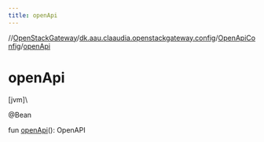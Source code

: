 ```yaml
---
title: openApi
---
```

//[OpenStackGateway](../../../index.html)/[dk.aau.claaudia.openstackgateway.config](../index.html)/[OpenApiConfig](index.html)/[openApi](open-api.html)



# openApi



[jvm]\




@Bean



fun [openApi](open-api.html)(): OpenAPI




